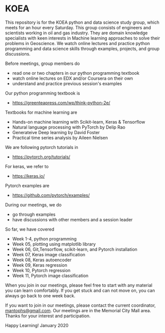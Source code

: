 # KOEA

This repository is for the KOEA python and data science study group, which meets for an hour every Saturday.
This group consists of engineers and scientists working in oil and gas industry. They are domain knowledge specialists with keen interests in Machine learning approaches to solve their problems in Geoscience. We watch online lectures and practice python programming and data science skills through examples, projects, and group discussions.

Before meetings, group members do
* read one or two chapters in our python programming textbook
* watch online lectures on EDX and/or Coursera on their own
* understand and practice previous session's examples

Our python programming textbook is 
* https://greenteapress.com/wp/think-python-2e/

Textbooks for machine learning are
* Hands-on machine learning with Scikit-learn, Keras & Tensorflow 
* Natural language processing with PyTorch by Delip Rao
* Generateive Deep learning by David Foster
* Practical time series analysis by Aileen Nielsen

We are following pytorch tutorials in 
* https://pytorch.org/tutorials/

For keras, we refer to
* https://keras.io/

Pytorch examples are 
* https://github.com/pytorch/examples/

During our meetings, we do
* go through examples
* have discussions with other members and a session leader

So far, we have covered
* Week 1-4, python programming
* Week 05, plotting using matplotlib library
* Week 06, Git,Tensorflow, scikit-learn, and Pytorch installation
* Week 07, Keras image classification
* Week 08, Keras autoencoder
* Week 09, Keras regression
* Week 10, Pytorch regression
* Week 11, Pytorch image classification

When you join in our meetings, please feel free to start with any material you can learn comfortably.
If you get stuck and can not move on, you can always go back to one week back.

If you want to join in our meetings, please contact the current coordinator, mantophs@gmail.com.
Our meetings are in the Memorial City Mall area.
Thanks for your interest and participation.

Happy Learning!
January 2020
